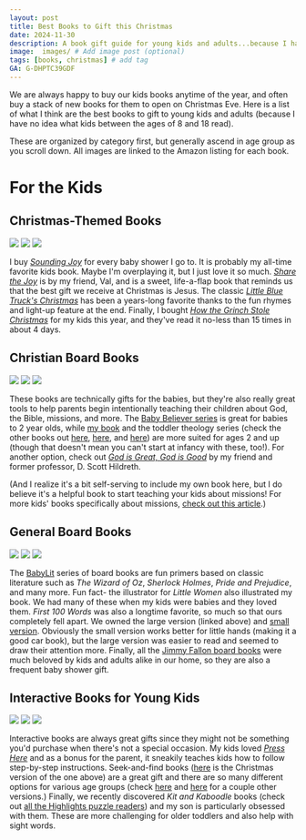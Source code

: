 ```yaml
---
layout: post
title: Best Books to Gift this Christmas
date: 2024-11-30
description: A book gift guide for young kids and adults...because I have no idea what older kids and teenagers read.  # Add post description (optional)
image:  images/ # Add image post (optional)
tags: [books, christmas] # add tag
GA: G-DHPTC39GDF
---
```

We are always happy to buy our kids books anytime of the year, and often buy a stack of new books for them to open on Christmas Eve. Here is a list of what I think are the best books to gift to young kids and adults (because I have no idea what kids between the ages of 8 and 18 read). 

These are organized by category first, but generally ascend in age group as you scroll down. All images are linked to the Amazon listing for each book.

# For the Kids
## Christmas-Themed Books

<div class="gallery-box">
  <div class="gallery">
    <a href="https://amzn.to/3CTEDwp" target="blank"><img src="/images/soundingjoy.jpg"></a>
    <a href="https://amzn.to/3ZegyrS" target="blank"><img src="/images/sharethejoy.jpg"></a>
    <a href="https://amzn.to/3VfEaLm" target="blank"><img src="/images/lbtchristmas.jpg"></a>
  </div>
</div>

I buy [*Sounding Joy*](https://amzn.to/3CTEDwp) for every baby shower I go to. It is probably my all-time favorite kids book. Maybe I'm overplaying it, but I just love it so much. [*Share the Joy*](https://amzn.to/3ZegyrS) is by my friend, Val, and is a sweet, life-a-flap book that reminds us that the best gift we receive at Christmas is Jesus. The classic [*Little Blue Truck's Christmas*](https://amzn.to/3VfEaLm) has been a years-long favorite thanks to the fun rhymes and light-up feature at the end. Finally, I bought [*How the Grinch Stole Christmas*](https://amzn.to/3B7ZQlP) for my kids this year, and they've read it no-less than 15 times in about 4 days.

## Christian Board Books

<div class="gallery-box">
  <div class="gallery">
    <a href="https://amzn.to/4gdoW1E" target="blank"><img src="/images/psalms.jpg"></a>
    <a href="https://amzn.to/3ZIyw7n" target="blank"><img src="/images/GTE_6.jpg"></a>
    <a href="https://amzn.to/49yoIQF" target="blank"><img src="/images/toddlertheology1.jpg"></a>
  </div>
</div>

These books are technically gifts for the babies, but they're also really great tools to help parents begin intentionally teaching their children about God, the Bible, missions, and more. The [Baby Believer series](https://amzn.to/4fTqbmT) is great for babies to 2 year olds, while [my book](https://amzn.to/3ZIyw7n) and the toddler theology series (check the other books out [here](https://amzn.to/4ieKZ9M), [here](https://amzn.to/3VjwHL8), and [here](https://amzn.to/3ZegbgY)) are more suited for ages 2 and up (though that doesn't mean you can't start at infancy with these, too!). For another option, check out [*God is Great, God is Good*](https://amzn.to/3Vk0hAx) by my friend and former professor, D. Scott Hildreth.

(And I realize it's a bit self-serving to include my own book here, but I do believe it's a helpful book to start teaching your kids about missions! For more kids' books specifically about missions, [check out this article](https://www.meredithcook.net/resources-for-teaching-kids-about-missions).)

## General Board Books

<div class="gallery-box">
  <div class="gallery">
    <a href="https://amzn.to/49kFDpK" target="blank"><img src="/images/littlewomen2.jpg"></a>
    <a href="https://amzn.to/418bGXM" target="blank"><img src="/images/firstwords.jpg"></a>
    <a href="https://amzn.to/3Oy6apZ" target="blank"><img src="/images/dada.jpg"></a>
  </div>
</div>

The [BabyLit](https://amzn.to/4iiqSri) series of board books are fun primers based on classic literature such as *The Wizard of Oz*, *Sherlock Holmes*, *Pride and Prejudice*, and many more. Fun fact- the illustrator for *Little Women* also illustrated my book. We had many of these when my kids were babies and they loved them. *First 100 Words* was also a longtime favorite, so much so that ours completely fell apart. We owned the large version (linked above) and [small version](https://amzn.to/4eW11m3). Obviously the small version works better for little hands (making it a good car book), but the large version was easier to read and seemed to draw their attention more. Finally, all the [Jimmy Fallon board books](https://amzn.to/41dvmtm) were much beloved by kids and adults alike in our home, so they are also a frequent baby shower gift. 

## Interactive Books for Young Kids
<div class="gallery-box">
  <div class="gallery">
    <a href="https://amzn.to/3AZifBo" target="blank"><img src="/images/presshere.jpg"></a>
    <a href="https://amzn.to/4gejY4z" target="blank"><img src="/images/seekandfind.jpg"></a>
    <a href="https://amzn.to/3OABDrm" target="blank"><img src="/images/kitandkaboodle.jpg"></a>
  </div>
</div>

Interactive books are always great gifts since they might not be something you'd purchase when there's not a special occasion. My kids loved [*Press Here*](https://amzn.to/3AZifBo) and as a bonus for the parent, it sneakily teaches kids how to follow step-by-step instructions. Seek-and-find books ([here](https://amzn.to/49kKHdK) is the Christmas version of the one above) are a great gift and there are so many different options for various age groups (check [here](https://amzn.to/3ZxRspb) and [here](https://amzn.to/3Oy8Tj0) for a couple other versions.) Finally, we recently discovered *Kit and Kaboodle* books (check out [all the Highlights puzzle readers](https://amzn.to/4ieSsFQ)) and my son is particularly obsessed with them. These are more challenging for older toddlers and also help with sight words.
